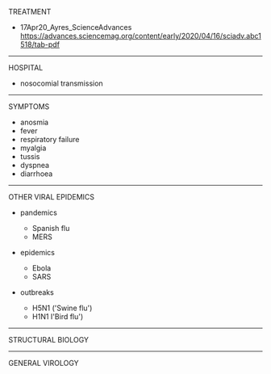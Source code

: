 TREATMENT
 - 17Apr20_Ayres_ScienceAdvances https://advances.sciencemag.org/content/early/2020/04/16/sciadv.abc1518/tab-pdf
***
HOSPITAL
 - nosocomial transmission
---
SYMPTOMS
 - anosmia
 - fever
 - respiratory failure
 - myalgia
 - tussis 
 - dyspnea
 - diarrhoea
---
OTHER VIRAL EPIDEMICS
 - pandemics
   - Spanish flu 
   - MERS
    
 - epidemics
   - Ebola
   - SARS
    
 - outbreaks
   - H5N1 ('Swine flu')
   - H1N1 I'Bird flu')


---
STRUCTURAL BIOLOGY
 
 
---
GENERAL VIROLOGY
